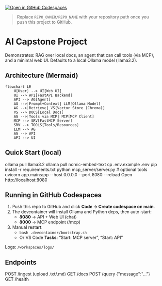 [![Open in GitHub Codespaces](https://github.com/codespaces/badge.svg)](https://codespaces.new/REPO_OWNER/REPO_NAME?quickstart=1)
> Replace `REPO_OWNER/REPO_NAME` with your repository path once you push this project to GitHub.

# AI Capstone Project

Demonstrates: RAG over local docs, an agent that can call tools (via MCP), and a minimal web UI.
Defaults to a local Ollama model (llama3.2).

## Architecture (Mermaid)
```mermaid
flowchart LR
    U[User] --> UI[Web UI]
    UI --> API[FastAPI Backend]
    API --> AG[Agent]
    AG -->|Prompt+Context| LLM[Ollama Model]
    AG -->|Retrieve| VS[Vector Store (Chroma)]
    VS --> DOCS[Local Docs]
    AG -->|Tools via MCP| MCP[MCP Client]
    MCP --> SRV[FastMCP Server]
    SRV --> TOOLS[Tools/Resources]
    LLM --> AG
    AG --> API
    API --> UI
```

## Quick Start (local)
ollama pull llama3.2
ollama pull nomic-embed-text
cp .env.example .env
pip install -r requirements.txt
python mcp_server/server.py   # optional tools
uvicorn app.main:app --host 0.0.0.0 --port 8080 --reload
Open http://localhost:8080

## Running in GitHub Codespaces
1. Push this repo to GitHub and click **Code → Create codespace on main**.
2. The devcontainer will install Ollama and Python deps, then auto-start:
   - **8080** → API + Web UI (chat)
   - **8000** → MCP endpoint (/mcp)
3. Manual restart:
   - `bash .devcontainer/bootstrap.sh`
   - Or VS Code **Tasks**: “Start: MCP server”, “Start: API”

Logs: `/workspaces/logs/`

## Endpoints
POST /ingest  (upload .txt/.md)
GET  /docs
POST /query   {"message":"..."}
GET  /health
